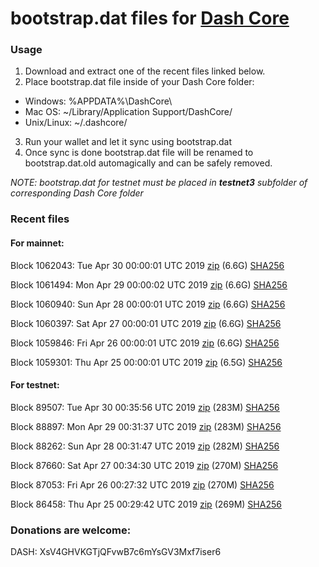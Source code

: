 # bootstrap.dat files for [Dash Core](https://www.dash.org)

### Usage

1. Download and extract one of the recent files linked below.
2. Place bootstrap.dat file inside of your Dash Core folder:
 - Windows: %APPDATA%\DashCore\
 - Mac OS: ~/Library/Application Support/DashCore/
 - Unix/Linux: ~/.dashcore/
3. Run your wallet and let it sync using bootstrap.dat
4. Once sync is done bootstrap.dat file will be renamed to bootstrap.dat.old automagically and can be safely removed.

_NOTE: bootstrap.dat for testnet must be placed in **testnet3** subfolder of corresponding Dash Core folder_

### Recent files

#### For mainnet:

Block 1062043: Tue Apr 30 00:00:01 UTC 2019 [zip](https://dash-bootstrap.ams3.digitaloceanspaces.com/mainnet/2019-04-30/bootstrap.dat.zip) (6.6G) [SHA256](https://dash-bootstrap.ams3.digitaloceanspaces.com/mainnet/2019-04-30/sha256.txt)

Block 1061494: Mon Apr 29 00:00:02 UTC 2019 [zip](https://dash-bootstrap.ams3.digitaloceanspaces.com/mainnet/2019-04-29/bootstrap.dat.zip) (6.6G) [SHA256](https://dash-bootstrap.ams3.digitaloceanspaces.com/mainnet/2019-04-29/sha256.txt)

Block 1060940: Sun Apr 28 00:00:01 UTC 2019 [zip](https://dash-bootstrap.ams3.digitaloceanspaces.com/mainnet/2019-04-28/bootstrap.dat.zip) (6.6G) [SHA256](https://dash-bootstrap.ams3.digitaloceanspaces.com/mainnet/2019-04-28/sha256.txt)

Block 1060397: Sat Apr 27 00:00:01 UTC 2019 [zip](https://dash-bootstrap.ams3.digitaloceanspaces.com/mainnet/2019-04-27/bootstrap.dat.zip) (6.6G) [SHA256](https://dash-bootstrap.ams3.digitaloceanspaces.com/mainnet/2019-04-27/sha256.txt)

Block 1059846: Fri Apr 26 00:00:01 UTC 2019 [zip](https://dash-bootstrap.ams3.digitaloceanspaces.com/mainnet/2019-04-26/bootstrap.dat.zip) (6.6G) [SHA256](https://dash-bootstrap.ams3.digitaloceanspaces.com/mainnet/2019-04-26/sha256.txt)

Block 1059301: Thu Apr 25 00:00:01 UTC 2019 [zip](https://dash-bootstrap.ams3.digitaloceanspaces.com/mainnet/2019-04-25/bootstrap.dat.zip) (6.5G) [SHA256](https://dash-bootstrap.ams3.digitaloceanspaces.com/mainnet/2019-04-25/sha256.txt)


#### For testnet:

Block 89507: Tue Apr 30 00:35:56 UTC 2019 [zip](https://dash-bootstrap.ams3.digitaloceanspaces.com/testnet/2019-04-30/bootstrap.dat.zip) (283M) [SHA256](https://dash-bootstrap.ams3.digitaloceanspaces.com/testnet/2019-04-30/sha256.txt)

Block 88897: Mon Apr 29 00:31:37 UTC 2019 [zip](https://dash-bootstrap.ams3.digitaloceanspaces.com/testnet/2019-04-29/bootstrap.dat.zip) (283M) [SHA256](https://dash-bootstrap.ams3.digitaloceanspaces.com/testnet/2019-04-29/sha256.txt)

Block 88262: Sun Apr 28 00:31:47 UTC 2019 [zip](https://dash-bootstrap.ams3.digitaloceanspaces.com/testnet/2019-04-28/bootstrap.dat.zip) (282M) [SHA256](https://dash-bootstrap.ams3.digitaloceanspaces.com/testnet/2019-04-28/sha256.txt)

Block 87660: Sat Apr 27 00:34:30 UTC 2019 [zip](https://dash-bootstrap.ams3.digitaloceanspaces.com/testnet/2019-04-27/bootstrap.dat.zip) (270M) [SHA256](https://dash-bootstrap.ams3.digitaloceanspaces.com/testnet/2019-04-27/sha256.txt)

Block 87053: Fri Apr 26 00:27:32 UTC 2019 [zip](https://dash-bootstrap.ams3.digitaloceanspaces.com/testnet/2019-04-26/bootstrap.dat.zip) (270M) [SHA256](https://dash-bootstrap.ams3.digitaloceanspaces.com/testnet/2019-04-26/sha256.txt)

Block 86458: Thu Apr 25 00:29:42 UTC 2019 [zip](https://dash-bootstrap.ams3.digitaloceanspaces.com/testnet/2019-04-25/bootstrap.dat.zip) (269M) [SHA256](https://dash-bootstrap.ams3.digitaloceanspaces.com/testnet/2019-04-25/sha256.txt)


### Donations are welcome:

DASH: XsV4GHVKGTjQFvwB7c6mYsGV3Mxf7iser6
